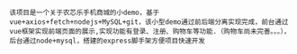 
    该项目是一个关于农芯乐手机商城的小demo，基于vue+axios+fetch+nodejs+MySQL+git，该小型demo通过前后端分离实现完成，前台通过vue框架实现前端页面的展示,实现功能有登录、注册、购物车等功能.（购物车尚未完善。。。），后台通过node+mysql，搭建的express脚手架方便项目快速开发
